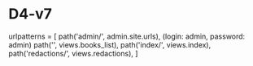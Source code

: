 # D4-v7
urlpatterns = [
    path('admin/', admin.site.urls), (login: admin, password: admin)
    path('', views.books_list),
    path('index/', views.index),
    path('redactions/', views.redactions),
]
